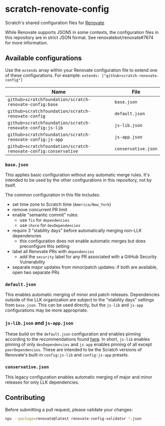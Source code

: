 # scratch-renovate-config

Scratch's shared configuration files for [Renovate](https://docs.renovatebot.com/)

While Renovate supports JSON5 in some contexts, the configuration files in this repository are in strict JSON format.
See renovatebot/renovate#7674 for more information.

## Available configurations

Use the `extends` array within your Renovate configuration file to extend one of these configurations. For example:
`extends: ["github>scratch-renovate-config"]`

Name | File
--- | ---
`github>scratchfoundation/scratch-renovate-config:base` | `base.json`
`github>scratchfoundation/scratch-renovate-config` | `default.json`
`github>scratchfoundation/scratch-renovate-config:js-lib` | `js-lib.json`
`github>scratchfoundation/scratch-renovate-config:js-app` | `js-app.json`
`github>scratchfoundation/scratch-renovate-config:conservative` | `conservative.json`

### `base.json`

This applies basic configuration without any automatic merge rules. It's intended to be used by the other
configurations in this repository, not by itself.

The common configuration in this file includes:

* set time zone to Scratch time (`America/New_York`)
* remove concurrent PR limit
* enable "semantic commit" rules:
  * use `fix` for `dependencies`
  * use `chore` for `devDependencies`
* require 3 "stability days" before automatically merging non-LLK dependencies
  * this configuration does not enable automatic merges but does preconfigure this setting
* label all Renovate PRs with `dependencies`
  * add the `security` label for any PR associated with a GitHub Security Vulnerability
* separate major updates from minor/patch updates: if both are available, open two separate PRs

### `default.json`

This enables automatic merging of minor and patch releases. Dependencies outside of the LLK organization are subject
to the "stability days" settings from `base.json`. This can be used directly, but the `js-lib` and `js-app`
configurations may be more appropriate.

### `js-lib.json` and `js-app.json`

These build on the `default.json` configuration and enables pinning according to the recommendations found
[here](https://docs.renovatebot.com/dependency-pinning/). In short, `js-lib` enables pinning of only `devDependencies`
and `js-app` enables pinning of all except `peerDependencies`. These are intended to be the Scratch versions of
Renovate's built-in `config:js-lib` and `config:js-app` presets.

### `conservative.json`

This legacy configuration enables automatic merging of major and minor releases for only LLK dependencies.

## Contributing

Before submitting a pull request, please validate your changes:

```sh
npx --package=renovate@latest renovate-config-validator *.json
```
